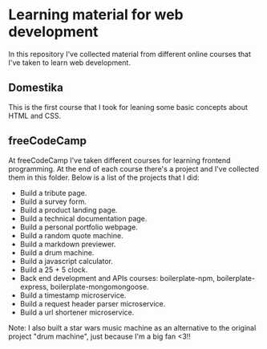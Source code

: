 # Learning material for web development
In this repository I've collected material from different online courses that I've taken to learn web development.

## Domestika
This is the first course that I took for leaning some basic concepts about HTML and CSS.

## freeCodeCamp
At freeCodeCamp I've taken different courses for learning frontend programming. At the end of each course there's a project and I've collected them in this folder. Below is a list of the projects that I did:

* Build a tribute page.
* Build a survey form.
* Build a product landing page.
* Build a technical documentation page.
* Build a personal portfolio webpage.
* Build a random quote machine.
* Build a markdown previewer.
* Build a drum machine.
* Build a javascript calculator.
* Build a 25 + 5 clock.
* Back end development and APIs courses: boilerplate-npm, boilerplate-express, boilerplate-mongomongoose.
* Build a timestamp microservice.
* Build a request header parser microservice.
* Build a url shortener microservice.

Note: I also built a star wars music machine as an alternative to the original project "drum machine", just because I'm a big fan <3!!
